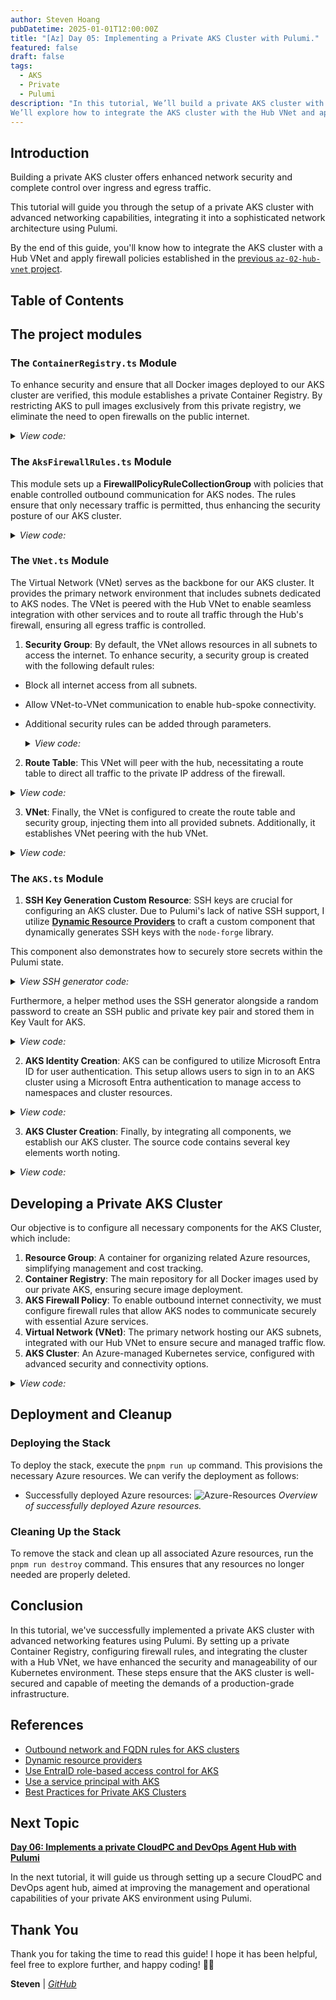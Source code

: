 ```yaml
---
author: Steven Hoang
pubDatetime: 2025-01-01T12:00:00Z
title: "[Az] Day 05: Implementing a Private AKS Cluster with Pulumi."
featured: false
draft: false
tags:
  - AKS
  - Private
  - Pulumi
description: "In this tutorial, We’ll build a private AKS cluster with advanced networking features. 
We’ll explore how to integrate the AKS cluster with the Hub VNet and apply the firewall policies we’ve created."
---
```


## Introduction

Building a private AKS cluster offers enhanced network security and complete control over ingress and egress traffic.

This tutorial will guide you through the setup of a private AKS cluster with advanced networking capabilities, integrating it into a sophisticated network architecture using Pulumi.

By the end of this guide, you'll know how to integrate the AKS cluster with a Hub VNet and apply firewall policies established in the [previous `az-02-hub-vnet` project](az-04-pulumi-private-aks-hub-vnet-development).

## Table of Contents

## The project modules

### The `ContainerRegistry.ts` Module

To enhance security and ensure that all Docker images deployed to our AKS cluster are verified, this module establishes a private Container Registry. By restricting AKS to pull images exclusively from this private registry, we eliminate the need to open firewalls on the public internet.

<details><summary><em>View code:</em></summary>

[inline](https://github.com/baoduy/drunk-azure-pulumi-articles/blob/main/az-03-aks-cluster/ContainerRegistry.ts#L1-L32)

</details>

### The `AksFirewallRules.ts` Module

This module sets up a **FirewallPolicyRuleCollectionGroup** with policies that enable controlled outbound communication for AKS nodes. The rules ensure that only necessary traffic is permitted, thus enhancing the security posture of our AKS cluster.

<details><summary><em>View code:</em></summary>

[inline](https://github.com/baoduy/drunk-azure-pulumi-articles/blob/main/az-03-aks-cluster/AksFirewallRules.ts#L1-L104)

</details>

### The `VNet.ts` Module

The Virtual Network (VNet) serves as the backbone for our AKS cluster. It provides the primary network environment that includes subnets dedicated to AKS nodes.
The VNet is peered with the Hub VNet to enable seamless integration with other services and to route all traffic through the Hub's firewall, ensuring all egress traffic is controlled.

1. **Security Group**: By default, the VNet allows resources in all subnets to access the internet. To enhance security, a security group is created with the following default rules:

- Block all internet access from all subnets.
- Allow VNet-to-VNet communication to enable hub-spoke connectivity.
- Additional security rules can be added through parameters.

  <details><summary><em>View code:</em></summary>

  [inline](https://github.com/baoduy/drunk-azure-pulumi-articles/blob/main/az-03-aks-cluster/VNet.ts#L10-L56)

  </details>

2. **Route Table**: This VNet will peer with the hub, necessitating a route table to direct all traffic to the private IP address of the firewall.

<details><summary><em>View code:</em></summary>

[inline](https://github.com/baoduy/drunk-azure-pulumi-articles/blob/main/az-03-aks-cluster/VNet.ts#L59-L76)

</details>

3. **VNet**: Finally, the VNet is configured to create the route table and security group, injecting them into all provided subnets. Additionally, it establishes VNet peering with the hub VNet.

<details><summary><em>View code:</em></summary>

[inline](https://github.com/baoduy/drunk-azure-pulumi-articles/blob/main/az-03-aks-cluster/VNet.ts#L78-L173)

</details>

### The `AKS.ts` Module

1. **SSH Key Generation Custom Resource**: SSH keys are crucial for configuring an AKS cluster. Due to Pulumi's lack of native SSH support, I utilize **[Dynamic Resource Providers](https://www.pulumi.com/docs/iac/concepts/resources/dynamic-providers/)** to craft a custom component that dynamically generates SSH keys with the `node-forge` library.

This component also demonstrates how to securely store secrets within the Pulumi state.

<details><summary><em>View SSH generator code:</em></summary>

[inline](https://github.com/baoduy/drunk-azure-pulumi-articles/blob/main/az-03-aks-cluster/SshGenerator.ts#L1-L129)

</details>

Furthermore, a helper method uses the SSH generator alongside a random password to create an SSH public and private key pair and stored them in Key Vault for AKS.

<details><summary><em>View code:</em></summary>

[inline](https://github.com/baoduy/drunk-azure-pulumi-articles/blob/main/az-03-aks-cluster/Aks.ts#63-102)

</details>

2. **AKS Identity Creation**: AKS can be configured to utilize Microsoft Entra ID for user authentication.
This setup allows users to sign in to an AKS cluster using a Microsoft Entra authentication to manage access to namespaces and cluster resources.
<details><summary><em>View code:</em></summary>

[inline](https://github.com/baoduy/drunk-azure-pulumi-articles/blob/main/az-03-aks-cluster/Aks.ts#16-57)

</details>

3. **AKS Cluster Creation**: Finally, by integrating all components, we establish our AKS cluster. The source code contains several key elements worth noting.
<details><summary><em>View code:</em></summary>

[inline](https://github.com/baoduy/drunk-azure-pulumi-articles/blob/main/az-03-aks-cluster/Aks.ts#106-290)

</details>

## Developing a Private AKS Cluster

Our objective is to configure all necessary components for the AKS Cluster, which include:

1. **Resource Group**: A container for organizing related Azure resources, simplifying management and cost tracking.
2. **Container Registry**: The main repository for all Docker images used by our private AKS, ensuring secure image deployment.
3. **AKS Firewall Policy**: To enable outbound internet connectivity, we must configure firewall rules that allow AKS nodes to communicate securely with essential Azure services.
4. **Virtual Network (VNet)**: The primary network hosting our AKS subnets, integrated with our Hub VNet to ensure secure and managed traffic flow.
5. **AKS Cluster**: An Azure-managed Kubernetes service, configured with advanced security and connectivity options.

<details><summary><em>View code:</em></summary>

[inline](https://github.com/baoduy/drunk-azure-pulumi-articles/blob/main/az-03-aks-cluster/index.ts#1-93)

</details>

## Deployment and Cleanup

### Deploying the Stack

To deploy the stack, execute the `pnpm run up` command. This provisions the necessary Azure resources. We can verify the deployment as follows:

- Successfully deployed Azure resources:
  ![Azure-Resources](/assets/az-05-pulumi-private-aks-cluster-env/az-03-aks-cluster.png)
  _Overview of successfully deployed Azure resources._

### Cleaning Up the Stack

To remove the stack and clean up all associated Azure resources, run the `pnpm run destroy` command. This ensures that any resources no longer needed are properly deleted.

## Conclusion

In this tutorial, we've successfully implemented a private AKS cluster with advanced networking features using Pulumi.
By setting up a private Container Registry, configuring firewall rules, and integrating the cluster with a Hub VNet, we have enhanced the security and manageability of our Kubernetes environment.
These steps ensure that the AKS cluster is well-secured and capable of meeting the demands of a production-grade infrastructure.

## References

- [Outbound network and FQDN rules for AKS clusters](https://learn.microsoft.com/en-us/azure/aks/outbound-rules-control-egress)
- [Dynamic resource providers](https://www.pulumi.com/docs/iac/concepts/resources/dynamic-providers/)
- [Use EntraID role-based access control for AKS](https://learn.microsoft.com/en-us/azure/aks/manage-azure-rbac?tabs=azure-cli)
- [Use a service principal with AKS](https://learn.microsoft.com/en-us/azure/aks/kubernetes-service-principal?tabs=azure-cli)
- [Best Practices for Private AKS Clusters](https://docs.microsoft.com/azure/aks/private-clusters)

## Next Topic

**[Day 06: Implements a private CloudPC and DevOps Agent Hub with Pulumi](/posts/az-06-pulumi-private-aks-cloudpc-hub)**

In the next tutorial, it will guide us through setting up a secure CloudPC and DevOps agent hub, aimed at improving the management and operational capabilities of your private AKS environment using Pulumi.

## Thank You

Thank you for taking the time to read this guide! I hope it has been helpful, feel free to explore further, and happy coding! 🌟✨

**Steven** | _[GitHub](https://github.com/baoduy)_
